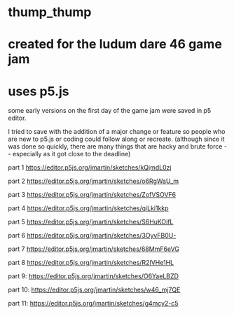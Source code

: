 # thump_thump
# created for the ludum dare 46 game jam
# uses p5.js

some early versions on the first day of the game jam were saved in p5 editor.

I tried to save with the addition of a major change or feature so people who are new to p5.js or coding could follow along or recreate. (although since it was done so quickly, there are many things that are hacky and brute force -- especially as it got close to the deadline)

part 1
https://editor.p5js.org/jmartin/sketches/kQjmdL0zj

part 2
https://editor.p5js.org/jmartin/sketches/o6RgWaU_m

part 3
https://editor.p5js.org/jmartin/sketches/ZofVSOVF6

part 4
https://editor.p5js.org/jmartin/sketches/qiLki1kkp

part 5
https://editor.p5js.org/jmartin/sketches/S6HuKOifL

part 6
https://editor.p5js.org/jmartin/sketches/3OyvFB0U-

part 7
https://editor.p5js.org/jmartin/sketches/68MmF6eVG

part 8
https://editor.p5js.org/jmartin/sketches/R2IVHe1HL

part 9:
https://editor.p5js.org/jmartin/sketches/O6YaeLBZD

part 10:
https://editor.p5js.org/jmartin/sketches/w46_mj7QE

part 11:
https://editor.p5js.org/jmartin/sketches/g4mcy2-c5






